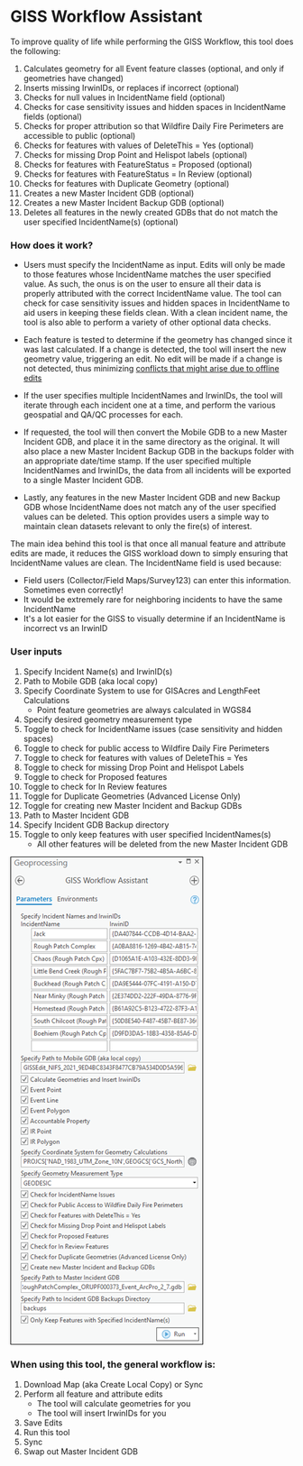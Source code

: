 # GISS Workflow Assistant

To improve quality of life while performing the GISS Workflow, this tool does the following:
1. Calculates geometry for all Event feature classes (optional, and only if geometries have changed)
2. Inserts missing IrwinIDs, or replaces if incorrect (optional)
3. Checks for null values in IncidentName field (optional)
4. Checks for case sensitivity issues and hidden spaces in IncidentName fields (optional)
5. Checks for proper attribution so that Wildfire Daily Fire Perimeters are accessible to public (optional)
6. Checks for features with values of DeleteThis = Yes (optional) 
7. Checks for missing Drop Point and Helispot labels (optional)
8. Checks for features with FeatureStatus = Proposed (optional)
9. Checks for features with FeatureStatus = In Review (optional)
10. Checks for features with Duplicate Geometry (optional)
11. Creates a new Master Incident GDB (optional)
12. Creates a new Master Incident Backup GDB (optional)
13. Deletes all features in the newly created GDBs that do not match the user specified IncidentName(s) (optional)
  
  
### How does it work?
- Users must specify the IncidentName as input. Edits will only be made to those features whose IncidentName matches the user specified value. As such, the onus is on the user to ensure all their data is properly attributed with the correct IncidentName value.  The tool can check for case sensitivity issues and hidden spaces in IncidentName to aid users in keeping these fields clean. With a clean incident name, the tool is also able to perform a variety of other optional data checks.

- Each feature is tested to determine if the geometry has changed since it was last calculated. If a change is detected, the tool will insert the new geometry value, triggering an edit. No edit will be made if a change is not detected, thus minimizing [conflicts that might arise due to offline edits](https://www.nwcg.gov/publications/pms936-1/edit-incident-data/securing-incident-information#collapseX)

- If the user specifies multiple IncidentNames and IrwinIDs, the tool will iterate through each incident one at a time, and perform the various geospatial and QA/QC processes for each.

- If requested, the tool will then convert the Mobile GDB to a new Master Incident GDB, and place it in the same directory as the original. It will also place a new Master Incident Backup GDB in the backups folder with an appropriate date/time stamp. If the user specified multiple IncidentNames and IrwinIDs, the data from all incidents will be exported to a single Master Incident GDB.

- Lastly, any features in the new Master Incident GDB and new Backup GDB whose IncidentName does not match any of the user specified values can be deleted. This option provides users a simple way to maintain clean datasets relevant to only the fire(s) of interest.

The main idea behind this tool is that once all manual feature and attribute edits are made, it reduces the GISS workload down to simply ensuring that IncidentName values are clean. The IncidentName field is used because:
- Field users (Collector/Field Maps/Survey123) can enter this information. Sometimes even correctly!
- It would be extremely rare for neighboring incidents to have the same IncidentName
- It's a lot easier for the GISS to visually determine if an IncidentName is incorrect vs an IrwinID

### User inputs
1. Specify Incident Name(s) and IrwinID(s)
2. Path to Mobile GDB (aka local copy)
3. Specify Coordinate System to use for GISAcres and LengthFeet Calculations
    - Point feature geometries are always calculated in WGS84
4. Specify desired geometry measurement type
5. Toggle to check for IncidentName issues (case sensitivity and hidden spaces)
6. Toggle to check for public access to Wildfire Daily Fire Perimeters
7. Toggle to check for features with values of DeleteThis = Yes
8. Toggle to check for missing Drop Point and Helispot Labels
9. Toggle to check for Proposed features
10. Toggle to check for In Review features
11. Toggle for Duplicate Geometries (Advanced License Only)
12. Toggle for creating new Master Incident and Backup GDBs
13. Path to Master Incident GDB
14. Specify Incident GDB Backup directory
15. Toggle to only keep features with user specified IncidentNames(s)
    - All other features will be deleted from the new Master Incident GDB

![screenshot_GISSWorkflowAssistant_1.png](/docs/screenshot_GISSWorkflowAssistant_1.png?raw=true)

### When using this tool, the general workflow is:
1. Download Map (aka Create Local Copy) or Sync
2. Perform all feature and attribute edits
    - The tool will calculate geometries for you
    - The tool will insert IrwinIDs for you
3. Save Edits
4. Run this tool
5. Sync
6. Swap out Master Incident GDB
